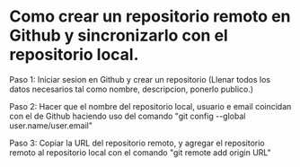 # Como crear un repositorio remoto en Github y sincronizarlo con el repositorio local.

Paso 1: Iniciar sesion en Github y crear un repositorio (Llenar todos los datos necesarios tal como nombre, descripcion, ponerlo publico.)

Paso 2: Hacer que el nombre del repositorio local, usuario e email coincidan con el de Github haciendo uso del comando "git config --global user.name/user.email"

Paso 3: Copiar la URL del repositorio remoto, y agregar el repositorio remoto al repositorio local con el comando "git remote add origin URL"